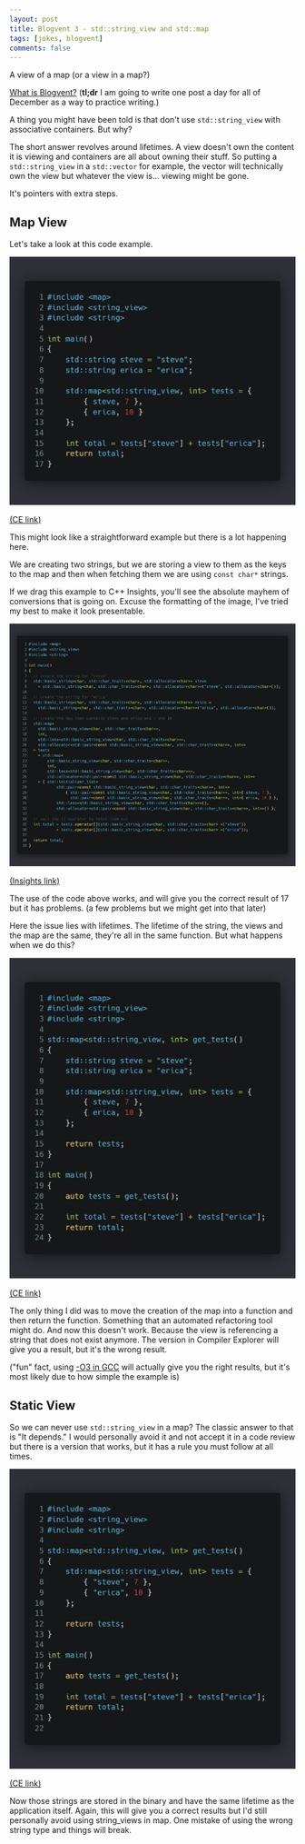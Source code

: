 ```yaml
---
layout: post
title: Blogvent 3 - std::string_view and std::map
tags: [jokes, blogvent]
comments: false
---
```


A view of a map (or a view in a map?)

[What is Blogvent?](/2022-11-27-blogvent-calendar/) (**tl;dr** I am going to write one post a day for all of December as a way to practice writing.)

A thing you might have been told is that don't use `std::string_view` with associative containers. But why?

The short answer revolves around lifetimes. A view doesn't own the content it is viewing and containers are all about owning their stuff. So putting a `std::string_view` in a `std::vector` for example, the vector will technically own the view but whatever the view is... viewing might be gone.

It's pointers with extra steps.

## Map View

Let's take a look at this code example.

![map1](/img/map1.png "creating a map of string views and ints, storing two integers and then fetching them and adding them together")

[(CE link)](https://godbolt.org/z/o1T73xj97)

This might look like a straightforward example but there is a lot happening here.

We are creating two strings, but we are storing a view to them as the keys to the map and then when fetching them we are using `const char*` strings.

If we drag this example to C++ Insights, you'll see the absolute mayhem of conversions that is going on. Excuse the formatting of the image, I've tried my best to make it look presentable.

![map2](/img/map2.png "a very expanded construction of the code from above, a lot of explicit use of types, very long and pretty unreadable.")

[(Insights link)](https://cppinsights.io/s/e48dce92)

The use of the code above works, and will give you the correct result of 17 but it has problems. (a few problems but we might get into that later)

Here the issue lies with lifetimes. The lifetime of the string, the views and the map are the same, they're all in the same function. But what happens when we do this?

![map3](/img/map3.png "same code as the first one but now it's been refactored into a function and then the map is returned")

[(CE link)](https://godbolt.org/z/9qxT9dWhM)

The only thing I did was to move the creation of the map into a function and then return the function. Something that an automated refactoring tool might do. And now this doesn't work. Because the view is referencing a string that does not exist anymore. The version in Compiler Explorer will give you a result, but it's the wrong result.

("fun" fact, using [-O3 in GCC](https://godbolt.org/z/hqW85nvbG) will actually give you the right results, but it's most likely due to how simple the example is)

## Static View

So we can never use `std::string_view` in a map? The classic answer to that is "It depends." I would personally avoid it and not accept it in a code review but there is a version that works, but it has a rule you must follow at all times.

![map4](/img/map4.png "same code as the second one but now we use const char* strings instead of std::string")

[(CE link)](https://godbolt.org/z/eaT1ebe66)

Now those strings are stored in the binary and have the same lifetime as the application itself. Again, this will give you a correct results but I'd still personally avoid using string_views in map. One mistake of using the wrong string type and things will break.